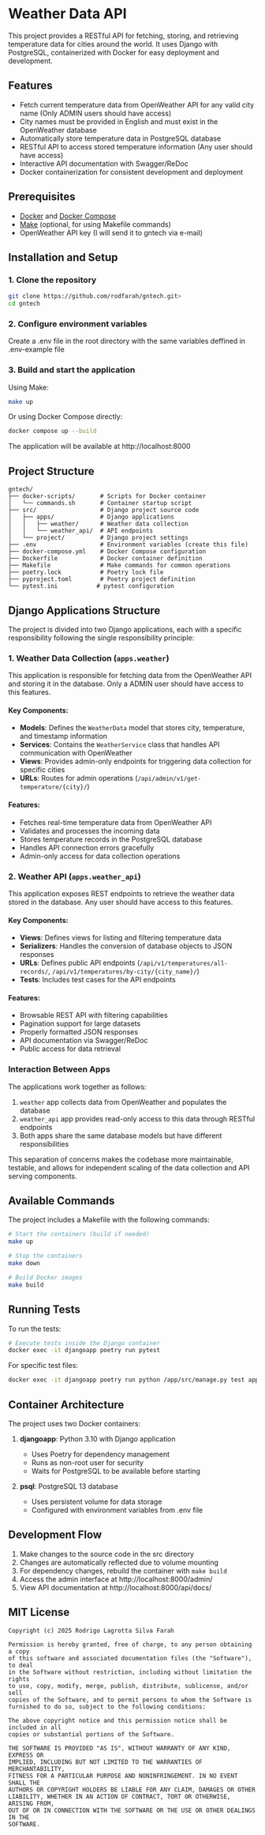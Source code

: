 # Weather Data API

This project provides a RESTful API for fetching, storing, and retrieving temperature data for cities around the world. It uses Django with PostgreSQL, containerized with Docker for easy deployment and development.

## Features

- Fetch current temperature data from OpenWeather API for any valid city name (Only ADMIN users should have access)
- City names must be provided in English and must exist in the OpenWeather database
- Automatically store temperature data in PostgreSQL database
- RESTful API to access stored temperature information (Any user should have access)
- Interactive API documentation with Swagger/ReDoc
- Docker containerization for consistent development and deployment

## Prerequisites

- [Docker](https://docs.docker.com/get-docker/) and [Docker Compose](https://docs.docker.com/compose/install/)
- [Make](https://www.gnu.org/software/make/) (optional, for using Makefile commands)
- OpenWeather API key (I will send it to gntech via e-mail)

## Installation and Setup

### 1. Clone the repository

```bash
git clone https://github.com/rodfarah/gntech.git>
cd gntech
```

### 2. Configure environment variables

Create a .env file in the root directory with the same variables deffined in .env-example file

### 3. Build and start the application

Using Make:
```bash
make up
```

Or using Docker Compose directly:
```bash
docker compose up --build
```

The application will be available at http://localhost:8000

## Project Structure

```
gntech/
├── docker-scripts/       # Scripts for Docker container
│   └── commands.sh       # Container startup script
├── src/                  # Django project source code
│   ├── apps/             # Django applications
│   │   ├── weather/      # Weather data collection
│   │   └── weather_api/  # API endpoints
│   └── project/          # Django project settings
├── .env                  # Environment variables (create this file)
├── docker-compose.yml    # Docker Compose configuration
├── Dockerfile            # Docker container definition
├── Makefile              # Make commands for common operations
├── poetry.lock           # Poetry lock file
├── pyproject.toml        # Poetry project definition
└── pytest.ini           # pytest configuration
```

## Django Applications Structure

The project is divided into two Django applications, each with a specific responsibility following the single responsibility principle:

### 1. Weather Data Collection (`apps.weather`)

This application is responsible for fetching data from the OpenWeather API and storing it in the database.
Only a ADMIN user should have access to this features.

#### Key Components:

- **Models**: Defines the `WeatherData` model that stores city, temperature, and timestamp information
- **Services**: Contains the `WeatherService` class that handles API communication with OpenWeather
- **Views**: Provides admin-only endpoints for triggering data collection for specific cities
- **URLs**: Routes for admin operations (`/api/admin/v1/get-temperature/{city}/`)

#### Features:

- Fetches real-time temperature data from OpenWeather API
- Validates and processes the incoming data
- Stores temperature records in the PostgreSQL database
- Handles API connection errors gracefully
- Admin-only access for data collection operations

### 2. Weather API (`apps.weather_api`)

This application exposes REST endpoints to retrieve the weather data stored in the database.
Any user should have access to this features.

#### Key Components:

- **Views**: Defines views for listing and filtering temperature data
- **Serializers**: Handles the conversion of database objects to JSON responses
- **URLs**: Defines public API endpoints (`/api/v1/temperatures/all-records/`, `/api/v1/temperatures/by-city/{city_name}/`)
- **Tests**: Includes test cases for the API endpoints

#### Features:

- Browsable REST API with filtering capabilities
- Pagination support for large datasets
- Properly formatted JSON responses
- API documentation via Swagger/ReDoc
- Public access for data retrieval

### Interaction Between Apps

The applications work together as follows:

1. `weather` app collects data from OpenWeather and populates the database
2. `weather_api` app provides read-only access to this data through RESTful endpoints
3. Both apps share the same database models but have different responsibilities

This separation of concerns makes the codebase more maintainable, testable, and allows for independent scaling of the data collection and API serving components.


## Available Commands

The project includes a Makefile with the following commands:

```bash
# Start the containers (build if needed)
make up

# Stop the containers
make down

# Build Docker images
make build
```

## Running Tests

To run the tests:

```bash
# Execute tests inside the Django container
docker exec -it djangoapp poetry run pytest
```

For specific test files:

```bash
docker exec -it djangoapp poetry run python /app/src/manage.py test apps.weather_api
```

## Container Architecture

The project uses two Docker containers:

1. **djangoapp**: Python 3.10 with Django application
   - Uses Poetry for dependency management
   - Runs as non-root user for security
   - Waits for PostgreSQL to be available before starting

2. **psql**: PostgreSQL 13 database
   - Uses persistent volume for data storage
   - Configured with environment variables from .env file

## Development Flow

1. Make changes to the source code in the src directory
2. Changes are automatically reflected due to volume mounting
3. For dependency changes, rebuild the container with `make build`
4. Access the admin interface at http://localhost:8000/admin/
5. View API documentation at http://localhost:8000/api/docs/

## MIT License

```
Copyright (c) 2025 Rodrigo Lagrotta Silva Farah

Permission is hereby granted, free of charge, to any person obtaining a copy
of this software and associated documentation files (the "Software"), to deal
in the Software without restriction, including without limitation the rights
to use, copy, modify, merge, publish, distribute, sublicense, and/or sell
copies of the Software, and to permit persons to whom the Software is
furnished to do so, subject to the following conditions:

The above copyright notice and this permission notice shall be included in all
copies or substantial portions of the Software.

THE SOFTWARE IS PROVIDED "AS IS", WITHOUT WARRANTY OF ANY KIND, EXPRESS OR
IMPLIED, INCLUDING BUT NOT LIMITED TO THE WARRANTIES OF MERCHANTABILITY,
FITNESS FOR A PARTICULAR PURPOSE AND NONINFRINGEMENT. IN NO EVENT SHALL THE
AUTHORS OR COPYRIGHT HOLDERS BE LIABLE FOR ANY CLAIM, DAMAGES OR OTHER
LIABILITY, WHETHER IN AN ACTION OF CONTRACT, TORT OR OTHERWISE, ARISING FROM,
OUT OF OR IN CONNECTION WITH THE SOFTWARE OR THE USE OR OTHER DEALINGS IN THE
SOFTWARE.
```
